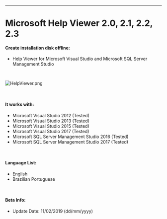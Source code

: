 -----------
# Microsoft Help Viewer 2.0, 2.1, 2.2, 2.3

#### Create installation disk offline:
* Help Viewer for Microsoft Visual Studio and Microsoft SQL Server Management Studio

<br/>

![HelpViewer.png](https://i.imgur.com/IZUgYrR.png)

<br/>

#### It works with:
* Microsoft Visual Studio 2012                (Tested)
* Microsoft Visual Studio 2013                (Tested)
* Microsoft Visual Studio 2015                (Tested)
* Microsoft Visual Studio 2017                (Tested)
* Microsoft SQL Server Management Studio 2016 (Tested)
* Microsoft SQL Server Management Studio 2017 (Tested)
<br/>

#### Language List:
* English
* Brazilian Portuguese
<br/>

#### Beta Info:
* Update Date: 11/02/2019 (dd/mm/yyyy)
<br/>
